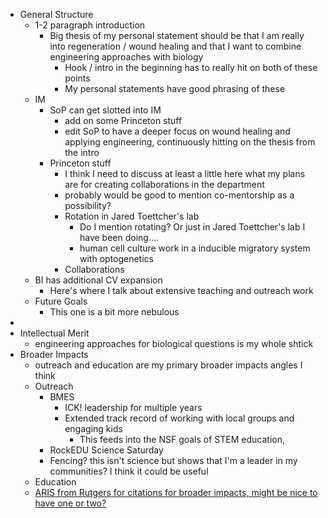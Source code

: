 - General Structure
	- 1-2 paragraph introduction
		- Big thesis of my personal statement should be that I am really into regeneration / wound healing and that I want to combine engineering approaches with biology
			- Hook / intro in the beginning has to really hit on both of these points
			- My personal statements have good phrasing of these
	- IM
		- SoP can get slotted into IM
			- add on some Princeton stuff
			- edit SoP to have a deeper focus on wound healing and applying engineering, continuously hitting on the thesis from the intro
		- Princeton stuff
			- I think I need to discuss at least a little here what my plans are for creating collaborations in the department
			- probably would be good to mention co-mentorship as a possibility?
			- Rotation in Jared Toettcher's lab
				- Do I mention rotating? Or just in Jared Toettcher's lab I have been doing....
				- human cell culture work in a inducible migratory system with optogenetics
			- Collaborations
	- BI has additional CV expansion
		- Here's where I talk about extensive teaching and outreach work
	- Future Goals
		- This one is a bit more nebulous
-
- Intellectual Merit
	- engineering approaches for biological questions is my whole shtick
- Broader Impacts
	- outreach and education are my primary broader impacts angles I think
	- Outreach
		- BMES
			- ICK! leadership for multiple years
			- Extended track record of working with local groups and engaging kids
				- This feeds into the NSF goals of STEM education,
		- RockEDU Science Saturday
		- Fencing? this isn't science but shows that I'm a leader in my communities? I think it could be useful
	- Education
	- [ARIS from Rutgers for citations for broader impacts, might be nice to have one or two?](https://aris.marine.rutgers.edu/)